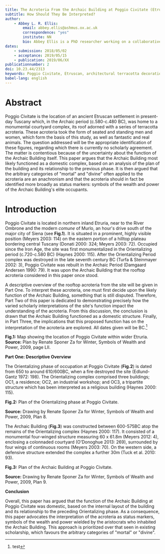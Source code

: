 ```yaml
---
title: The Acroteria From the Archaic Building at Poggio Civitate (Etruria)
subtitle: How Should They Be Interpreted?
author:
	- Abbey L. R. Ellis:
		email: abbey.ellis@ashmus.ox.ac.uk
		correspondence: "yes"
		institute: NN
		bio: Abbey Ellis is a PhD researcher working on a collaborative project at the School of Museum Studies, University of Leicester and Ashmolean Museum of Art and Archaeology, Oxford. Her current research focuses on archaeological plaster casts of Greek and Roman statuary, considering the authenticity, value, and uses of the casts as objects in their own right. Abbey has a background in archaeology, gaining a first class BA in Classical Archaeology and Ancient History, followed by a MSt in Classical Archaeology at Merton College, Oxford. Her interest in the Etruscan civilisation stems from her Masters studies.
dates:
	- submission: 2018/05/02
	- acceptance: 2019/05/15
	- publication: 2019/06/XX
publicationnumber: 2
doi: 10.23.44/2313
keywords: Poggio Civitate, Etruscan, architectural terracotta decoration, Archaic period
babel-lang: english
--- 
```

# Abstract
 
Poggio Civitate is the location of an ancient Etruscan 
settlement in present-day Tuscany which, in the Archaic period
(c.580-c.480 BC), was home to a monumental courtyard complex, its roof
adorned with a series of terracotta acroteria. These acroteria took the
form of seated and standing men and women, which form the basis of this
study, as well as fantastic and real animals. The question addressed
will be the appropriate identification of these figures, regarding which
there is currently no scholarly agreement. The matter is contentious
because of the uncertainty about the function of the Archaic Building
itself. This paper argues that the Archaic Building most likely
functioned as a domestic complex, based on an analysis of the plan of
the building and its relationship to the previous phase. It is then
argued that the arbitrary categories of "mortal" and "divine" often
applied to the acroteria are an anachronism and that the acroteria
should in fact be identified more broadly as status markers: symbols of
the wealth and power of the Archaic Building's elite occupants.

# Introduction

Poggio Civitate is located in northern inland Etruria, near to the River
Ombrone and the modern *comune* of Murlo, an hour's drive south of the
major city of Siena (see **Fig.1**). It is situated in a prominent,
highly visible position (Meyers 2003: 114) on the eastern portion of a
hilltop plateau bordering central Tuscany (Donati 2000: 324; Meyers
2003: 72). Occupied since the Iron Age, the site was first
monumentalized in the Orientalizing period (c.720-c.580 BC) (Haynes
2000: 115). After the Orientalizing Period complex was destroyed in the
late seventh century BC (Turfa & Steinmayer 2002: 3), Poggio Civitate
was rebuilt in the Archaic Period (Damgaard Andersen 1990: 79). It was
upon the Archaic Building that the rooftop acroteria considered in this
paper once stood.

A descriptive overview of the rooftop acroteria from the site will be
given in Part One. To interpret these acroteria, one must first decide
upon the likely function of the Archaic Building, something that is
still disputed. Therefore, Part Two of this paper is dedicated to
demonstrating precisely how the varied scholarly interpretations of the
site's function impact the understanding of the acroteria. From this
discussion, the conclusion is drawn that the Archaic Building functioned
as a domestic structure. Finally, in Part Three, the implications that
this proposed function has on the interpretation of the acroteria are
explored. All dates given will be BC.[^1]

**Fig.1:** Map showing the location of Poggio Civitate within wider
Etruria.**\
Source:** Plan by Renate Sponer Za for Winter, Symbols of Wealth and
Power, 2009, page LII.

**Part One: Descriptive Overview**

The Orientalizing phase of occupation at Poggio Civitate (**Fig.2**) is
dated from 650 to around 610/600BC, when a fire destroyed the site
(Edlund-Gantz 1972: 198). The Orientalizing complex comprised three
buildings; OC1, a residence; OC2, an industrial workshop; and OC3, a
tripartite structure which has been interpreted as a religious building
(Haynes 2000: 115).

**Fig.2:** Plan of the Orientalizing phase at Poggio Civitate.

**Source:** Drawing by Renate Sponer Za for Winter, Symbols of Wealth
and Power, 2009, Plan 8.

The Archaic Building (**Fig.3**) was constructed between 600-575BC atop
the remains of the Orientalizing complex (Haynes 2000: 117). It
consisted of a monumental four-winged structure measuring 60 x 61.8m
(Meyers 2012: 4), enclosing a colonnaded courtyard (O'Donoghue 2013:
269), surrounded by four wings of continuous rooms (Meyers 2003: 70). On
the western side, a defensive structure extended the complex a further
30m (Tuck et al. 2010: 93).

**Fig.3:** Plan of the Archaic Building at Poggio Civitate.

**Source:** Drawing by Renate Sponer Za for Winter, Symbols of Wealth
and Power, 2009, Plan 9.


**Conclusion**

Overall, this paper has argued that the function of the Archaic Building
at Poggio Civitate was domestic, based on the internal layout of the
building and its relationship to the preceding Orientalizing phase. As a
consequence, this paper advocates the interpretation of the acroteria as
status markers, symbols of the wealth and power wielded by the
aristocrats who inhabited the Archaic Building. This approach is
prioritized over that seen in existing scholarship, which favours the
arbitrary categories of "mortal" or "divine".

[^1]: test